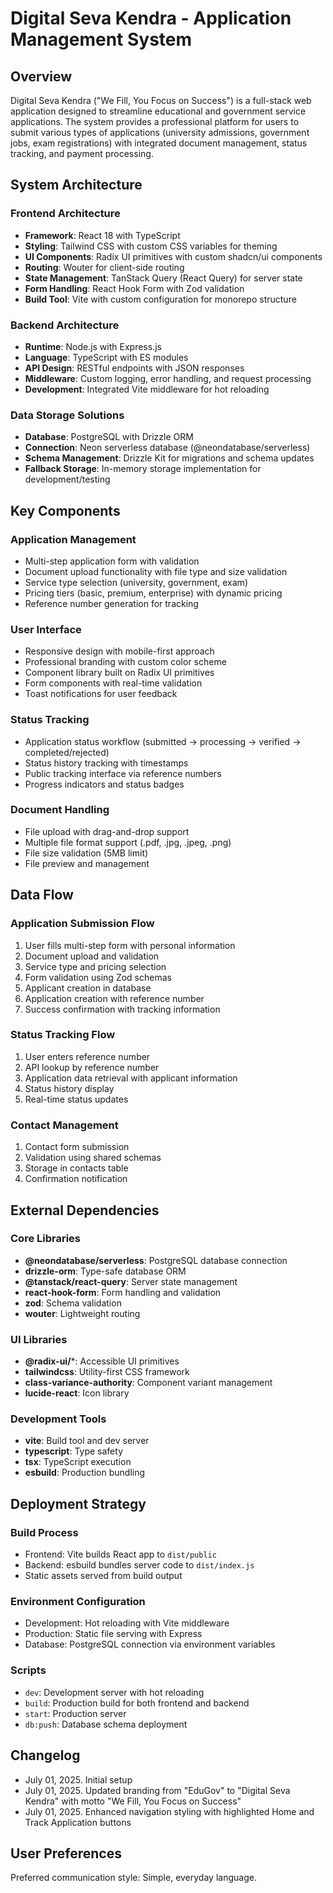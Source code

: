 # Digital Seva Kendra - Application Management System

## Overview
Digital Seva Kendra ("We Fill, You Focus on Success") is a full-stack web application designed to streamline educational and government service applications. The system provides a professional platform for users to submit various types of applications (university admissions, government jobs, exam registrations) with integrated document management, status tracking, and payment processing.

## System Architecture

### Frontend Architecture
- **Framework**: React 18 with TypeScript
- **Styling**: Tailwind CSS with custom CSS variables for theming
- **UI Components**: Radix UI primitives with custom shadcn/ui components
- **Routing**: Wouter for client-side routing
- **State Management**: TanStack Query (React Query) for server state
- **Form Handling**: React Hook Form with Zod validation
- **Build Tool**: Vite with custom configuration for monorepo structure

### Backend Architecture
- **Runtime**: Node.js with Express.js
- **Language**: TypeScript with ES modules
- **API Design**: RESTful endpoints with JSON responses
- **Middleware**: Custom logging, error handling, and request processing
- **Development**: Integrated Vite middleware for hot reloading

### Data Storage Solutions
- **Database**: PostgreSQL with Drizzle ORM
- **Connection**: Neon serverless database (@neondatabase/serverless)
- **Schema Management**: Drizzle Kit for migrations and schema updates
- **Fallback Storage**: In-memory storage implementation for development/testing

## Key Components

### Application Management
- Multi-step application form with validation
- Document upload functionality with file type and size validation
- Service type selection (university, government, exam)
- Pricing tiers (basic, premium, enterprise) with dynamic pricing
- Reference number generation for tracking

### User Interface
- Responsive design with mobile-first approach
- Professional branding with custom color scheme
- Component library built on Radix UI primitives
- Form components with real-time validation
- Toast notifications for user feedback

### Status Tracking
- Application status workflow (submitted → processing → verified → completed/rejected)
- Status history tracking with timestamps
- Public tracking interface via reference numbers
- Progress indicators and status badges

### Document Handling
- File upload with drag-and-drop support
- Multiple file format support (.pdf, .jpg, .jpeg, .png)
- File size validation (5MB limit)
- File preview and management

## Data Flow

### Application Submission Flow
1. User fills multi-step form with personal information
2. Document upload and validation
3. Service type and pricing selection
4. Form validation using Zod schemas
5. Applicant creation in database
6. Application creation with reference number
7. Success confirmation with tracking information

### Status Tracking Flow
1. User enters reference number
2. API lookup by reference number
3. Application data retrieval with applicant information
4. Status history display
5. Real-time status updates

### Contact Management
1. Contact form submission
2. Validation using shared schemas
3. Storage in contacts table
4. Confirmation notification

## External Dependencies

### Core Libraries
- **@neondatabase/serverless**: PostgreSQL database connection
- **drizzle-orm**: Type-safe database ORM
- **@tanstack/react-query**: Server state management
- **react-hook-form**: Form handling and validation
- **zod**: Schema validation
- **wouter**: Lightweight routing

### UI Libraries
- **@radix-ui/***: Accessible UI primitives
- **tailwindcss**: Utility-first CSS framework
- **class-variance-authority**: Component variant management
- **lucide-react**: Icon library

### Development Tools
- **vite**: Build tool and dev server
- **typescript**: Type safety
- **tsx**: TypeScript execution
- **esbuild**: Production bundling

## Deployment Strategy

### Build Process
- Frontend: Vite builds React app to `dist/public`
- Backend: esbuild bundles server code to `dist/index.js`
- Static assets served from build output

### Environment Configuration
- Development: Hot reloading with Vite middleware
- Production: Static file serving with Express
- Database: PostgreSQL connection via environment variables

### Scripts
- `dev`: Development server with hot reloading
- `build`: Production build for both frontend and backend
- `start`: Production server
- `db:push`: Database schema deployment

## Changelog
- July 01, 2025. Initial setup
- July 01, 2025. Updated branding from "EduGov" to "Digital Seva Kendra" with motto "We Fill, You Focus on Success"
- July 01, 2025. Enhanced navigation styling with highlighted Home and Track Application buttons

## User Preferences
Preferred communication style: Simple, everyday language.